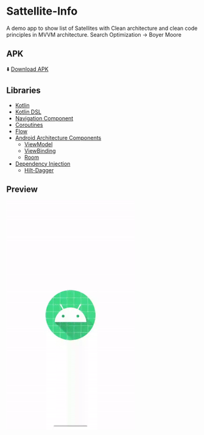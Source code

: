 # Sattellite-Info

A demo app to show list of Satellites with Clean architecture and clean code principles in  MVVM architecture.
Search Optimization -> Boyer Moore
 

##  APK

⬇️ [Download APK](https://github.com/aktasbedir/Sattellite-Info/releases/download/1.0.0/app-debug.apk)

##  Libraries

- [Kotlin](https://kotlinlang.org/) 
- [Kotlin DSL](https://www.jetbrains.com/help/teamcity/kotlin-dsl.html#How+Kotlin+DSL+Works)
- [Navigation Component](https://developer.android.com/guide/navigation/navigation-getting-started) 
- [Coroutines](https://kotlinlang.org/docs/reference/coroutines-overview.html) 
- [Flow](https://kotlin.github.io/kotlinx.coroutines/kotlinx-coroutines-core/kotlinx.coroutines.flow/-flow/)
- [Android Architecture Components](https://developer.android.com/topic/libraries/architecture) 
  - [ViewModel](https://developer.android.com/topic/libraries/architecture/viewmodel) 
  - [ViewBinding](https://developer.android.com/topic/libraries/view-binding) 
  - [Room](https://developer.android.com/topic/libraries/architecture/room) 
- [Dependency Injection](https://developer.android.com/training/dependency-injection) 
  - [Hilt-Dagger](https://dagger.dev/hilt/)
  
##  Preview
<img src="/documents/preview.gif" align="center" height="600"/>

